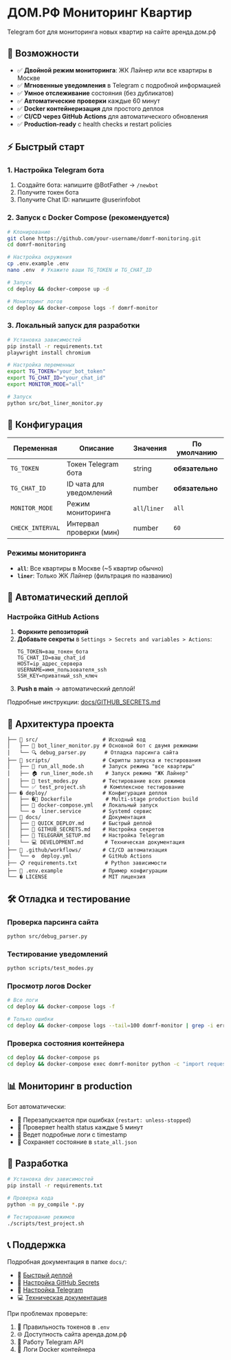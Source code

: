 # ДОМ.РФ Мониторинг Квартир

Telegram бот для мониторинга новых квартир на сайте аренда.дом.рф

## 🚀 Возможности

- ✅ **Двойной режим мониторинга**: ЖК Лайнер или все квартиры в Москве
- ✅ **Мгновенные уведомления** в Telegram с подробной информацией
- ✅ **Умное отслеживание** состояния (без дубликатов)
- ✅ **Автоматические проверки** каждые 60 минут
- ✅ **Docker контейнеризация** для простого деплоя
- ✅ **CI/CD через GitHub Actions** для автоматического обновления
- ✅ **Production-ready** с health checks и restart policies

## ⚡ Быстрый старт

### 1. Настройка Telegram бота

1. Создайте бота: напишите @BotFather → `/newbot`
2. Получите токен бота
3. Получите Chat ID: напишите @userinfobot

### 2. Запуск с Docker Compose (рекомендуется)

```bash
# Клонирование
git clone https://github.com/your-username/domrf-monitoring.git
cd domrf-monitoring

# Настройка окружения
cp .env.example .env
nano .env  # Укажите ваши TG_TOKEN и TG_CHAT_ID

# Запуск
cd deploy && docker-compose up -d

# Мониторинг логов
cd deploy && docker-compose logs -f domrf-monitor
```

### 3. Локальный запуск для разработки

```bash
# Установка зависимостей
pip install -r requirements.txt
playwright install chromium

# Настройка переменных
export TG_TOKEN="your_bot_token"
export TG_CHAT_ID="your_chat_id" 
export MONITOR_MODE="all"

# Запуск
python src/bot_liner_monitor.py
```

## 🔧 Конфигурация

| Переменная | Описание | Значения | По умолчанию |
|------------|----------|----------|--------------|
| `TG_TOKEN` | Токен Telegram бота | string | **обязательно** |
| `TG_CHAT_ID` | ID чата для уведомлений | number | **обязательно** |
| `MONITOR_MODE` | Режим мониторинга | `all`/`liner` | `all` |
| `CHECK_INTERVAL` | Интервал проверки (мин) | number | `60` |

### Режимы мониторинга

- **`all`**: Все квартиры в Москве (~5 квартир обычно)
- **`liner`**: Только ЖК Лайнер (фильтрация по названию)

## 🚢 Автоматический деплой

### Настройка GitHub Actions

1. **Форкните репозиторий**
2. **Добавьте секреты** в `Settings > Secrets and variables > Actions`:
   ```
   TG_TOKEN=ваш_токен_бота
   TG_CHAT_ID=ваш_chat_id
   HOST=ip_адрес_сервера
   USERNAME=имя_пользователя_ssh
   SSH_KEY=приватный_ssh_ключ
   ```
3. **Push в main** → автоматический деплой!

Подробные инструкции: [docs/GITHUB_SECRETS.md](docs/GITHUB_SECRETS.md)

## 📁 Архитектура проекта

```
├── 📂 src/                     # Исходный код
│   ├── 🤖 bot_liner_monitor.py # Основной бот с двумя режимами  
│   └── 🔍 debug_parser.py      # Отладка парсинга сайта
├── 📂 scripts/                 # Скрипты запуска и тестирования
│   ├── 🚀 run_all_mode.sh      # Запуск режима "все квартиры"
│   ├── 🏠 run_liner_mode.sh    # Запуск режима "ЖК Лайнер"  
│   ├── 🧪 test_modes.py        # Тестирование всех режимов
│   └── ✅ test_project.sh      # Комплексное тестирование
├── � deploy/                  # Конфигурация деплоя
│   ├── �🐳 Dockerfile           # Multi-stage production build
│   ├── 🐙 docker-compose.yml   # Локальный запуск
│   └── ⚙️  liner.service       # Systemd сервис
├── 📂 docs/                    # Документация
│   ├── 🚀 QUICK_DEPLOY.md      # Быстрый деплой
│   ├── 🔑 GITHUB_SECRETS.md    # Настройка секретов
│   ├── 📱 TELEGRAM_SETUP.md    # Настройка Telegram
│   └── 💻 DEVELOPMENT.md       # Техническая документация
├── 📂 .github/workflows/       # CI/CD автоматизация
│   └── ⚙️  deploy.yml          # GitHub Actions
├── 📋 requirements.txt         # Python зависимости
├── 🔧 .env.example             # Пример конфигурации
└── � LICENSE                  # MIT лицензия
```

## 🛠️ Отладка и тестирование

### Проверка парсинга сайта
```bash
python src/debug_parser.py
```

### Тестирование уведомлений
```bash
python scripts/test_modes.py
```

### Просмотр логов Docker
```bash
# Все логи
cd deploy && docker-compose logs -f

# Только ошибки  
cd deploy && docker-compose logs --tail=100 domrf-monitor | grep -i error
```

### Проверка состояния контейнера
```bash
cd deploy && docker-compose ps
cd deploy && docker-compose exec domrf-monitor python -c "import requests; print('OK')"
```

## 📊 Мониторинг в production

Бот автоматически:
- 🔄 Перезапускается при ошибках (`restart: unless-stopped`)
- 💓 Проверяет health status каждые 5 минут
- 📝 Ведет подробные логи с timestamp
- 💾 Сохраняет состояние в `state_all.json`

## 🤝 Разработка

```bash
# Установка dev зависимостей
pip install -r requirements.txt

# Проверка кода
python -m py_compile *.py

# Тестирование режимов
./scripts/test_project.sh
```

## 📞 Поддержка

Подробная документация в папке `docs/`:
- 📖 [Быстрый деплой](docs/QUICK_DEPLOY.md)
- 🔑 [Настройка GitHub Secrets](docs/GITHUB_SECRETS.md)  
- 📱 [Настройка Telegram](docs/TELEGRAM_SETUP.md)
- 💻 [Техническая документация](docs/DEVELOPMENT.md)

При проблемах проверьте:
1. 🔑 Правильность токенов в `.env`
2. 🌐 Доступность сайта аренда.дом.рф
3. 📱 Работу Telegram API
4. 🐳 Логи Docker контейнера
